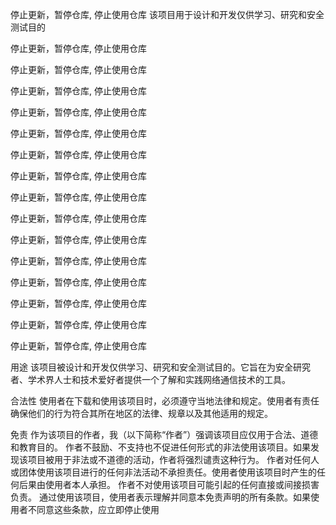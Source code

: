 

停止更新，暂停仓库, 停止使用仓库
该项目用于设计和开发仅供学习、研究和安全测试目的

停止更新，暂停仓库, 停止使用仓库

停止更新，暂停仓库, 停止使用仓库

停止更新，暂停仓库, 停止使用仓库

停止更新，暂停仓库, 停止使用仓库

停止更新，暂停仓库, 停止使用仓库


停止更新，暂停仓库, 停止使用仓库

停止更新，暂停仓库, 停止使用仓库

停止更新，暂停仓库, 停止使用仓库

停止更新，暂停仓库, 停止使用仓库

停止更新，暂停仓库, 停止使用仓库


停止更新，暂停仓库, 停止使用仓库

停止更新，暂停仓库, 停止使用仓库

停止更新，暂停仓库, 停止使用仓库

停止更新，暂停仓库, 停止使用仓库

停止更新，暂停仓库, 停止使用仓库



用途
该项目被设计和开发仅供学习、研究和安全测试目的。它旨在为安全研究者、学术界人士和技术爱好者提供一个了解和实践网络通信技术的工具。

合法性
使用者在下载和使用该项目时，必须遵守当地法律和规定。使用者有责任确保他们的行为符合其所在地区的法律、规章以及其他适用的规定。

免责
作为该项目的作者，我（以下简称“作者”）强调该项目应仅用于合法、道德和教育目的。
作者不鼓励、不支持也不促进任何形式的非法使用该项目。如果发现该项目被用于非法或不道德的活动，作者将强烈谴责这种行为。
作者对任何人或团体使用该项目进行的任何非法活动不承担责任。使用者使用该项目时产生的任何后果由使用者本人承担。
作者不对使用该项目可能引起的任何直接或间接损害负责。
通过使用该项目，使用者表示理解并同意本免责声明的所有条款。如果使用者不同意这些条款，应立即停止使用
